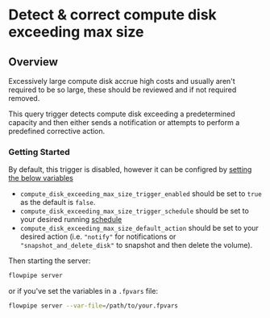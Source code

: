 # Detect & correct compute disk exceeding max size

## Overview

Excessively large compute disk accrue high costs and usually aren't required to be so large, these should be reviewed and if not required removed.

This query trigger detects compute disk exceeding a predetermined capacity and then either sends a notification or attempts to perform a predefined corrective action.

### Getting Started

By default, this trigger is disabled, however it can be configred by [setting the below variables](https://flowpipe.io/docs/build/mod-variables#passing-input-variables)
- `compute_disk_exceeding_max_size_trigger_enabled` should be set to `true` as the default is `false`.
- `compute_disk_exceeding_max_size_trigger_schedule` should be set to your desired running [schedule](https://flowpipe.io/docs/flowpipe-hcl/trigger/schedule#more-examples)
- `compute_disk_exceeding_max_size_default_action` should be set to your desired action (i.e. `"notify"` for notifications or `"snapshot_and_delete_disk"` to snapshot and then delete the volume).

Then starting the server:
```sh
flowpipe server
```

or if you've set the variables in a `.fpvars` file:
```sh
flowpipe server --var-file=/path/to/your.fpvars
```